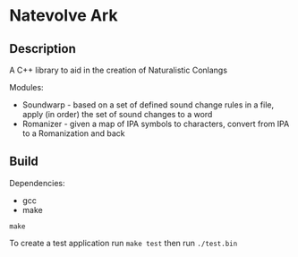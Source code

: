 # Natevolve Ark

## Description

A C++ library to aid in the creation of Naturalistic Conlangs

Modules:

- Soundwarp - based on a set of defined sound change rules in a file, apply (in order) the set of sound changes to a word
- Romanizer - given a map of IPA symbols to characters, convert from IPA to a Romanization and back

## Build

Dependencies:

- gcc
- make

`make`

To create a test application run `make test` then run `./test.bin`

